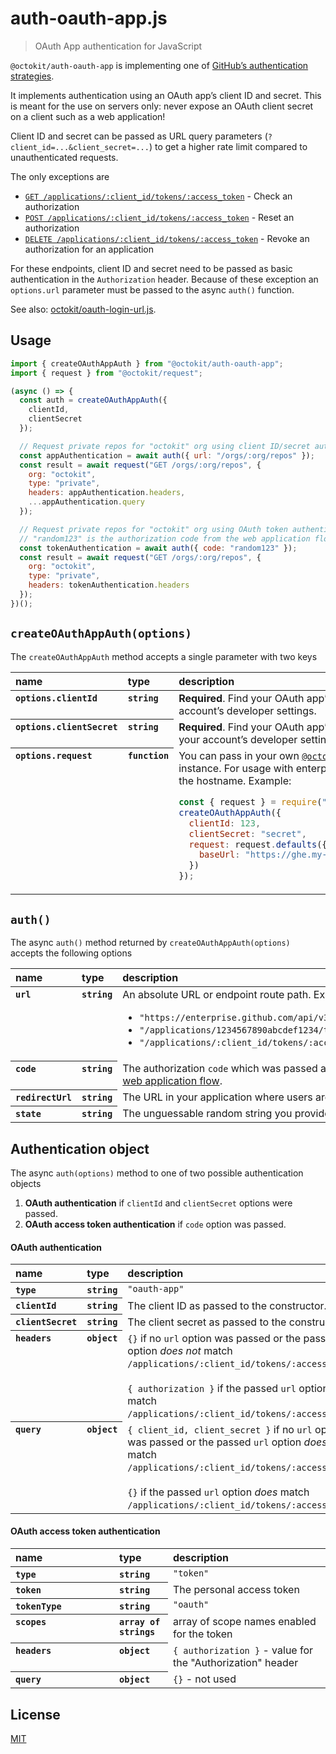 # auth-oauth-app.js

> OAuth App authentication for JavaScript

`@octokit/auth-oauth-app` is implementing one of [GitHub’s authentication strategies](https://github.com/octokit/auth.js).

It implements authentication using an OAuth app’s client ID and secret. This is meant for the use on servers only: never expose an OAuth client secret on a client such as a web application!

Client ID and secret can be passed as URL query parameters (`?client_id=...&client_secret=...`) to get a higher rate limit compared to unauthenticated requests.

The only exceptions are

- [`GET /applications/:client_id/tokens/:access_token`](https://developer.github.com/v3/oauth_authorizations/#check-an-authorization) - Check an authorization
- [`POST /applications/:client_id/tokens/:access_token`](https://developer.github.com/v3/oauth_authorizations/#reset-an-authorization) - Reset an authorization
- [`DELETE /applications/:client_id/tokens/:access_token`](https://developer.github.com/v3/oauth_authorizations/#revoke-an-authorization-for-an-application) - Revoke an authorization for an application

For these endpoints, client ID and secret need to be passed as basic authentication in the `Authorization` header. Because of these exception an `options.url` parameter must be passed to the async `auth()` function.

See also: [octokit/oauth-login-url.js](https://github.com/octokit/oauth-login-url.js).

## Usage

```js
import { createOAuthAppAuth } from "@octokit/auth-oauth-app";
import { request } from "@octokit/request";

(async () => {
  const auth = createOAuthAppAuth({
    clientId,
    clientSecret
  });

  // Request private repos for "octokit" org using client ID/secret authentication
  const appAuthentication = await auth({ url: "/orgs/:org/repos" });
  const result = await request("GET /orgs/:org/repos", {
    org: "octokit",
    type: "private",
    headers: appAuthentication.headers,
    ...appAuthentication.query
  });

  // Request private repos for "octokit" org using OAuth token authentication
  // "random123" is the authorization code from the web application flow, see below
  const tokenAuthentication = await auth({ code: "random123" });
  const result = await request("GET /orgs/:org/repos", {
    org: "octokit",
    type: "private",
    headers: tokenAuthentication.headers
  });
})();
```

## `createOAuthAppAuth(options)`

The `createOAuthAppAuth` method accepts a single parameter with two keys

<table width="100%">
  <thead align=left>
    <tr>
      <th width=150>
        name
      </th>
      <th width=70>
        type
      </th>
      <th>
        description
      </th>
    </tr>
  </thead>
  <tbody align=left valign=top>
    <tr>
      <th>
        <code>options.clientId</code>
      </th>
      <th>
        <code>string</code>
      </th>
      <td>
        <strong>Required</strong>. Find your OAuth app’s <code>Client ID</code> in your account’s developer settings.
      </td>
    </tr>
    <tr>
      <th>
        <code>options.clientSecret</code>
      </th>
      <th>
        <code>string</code>
      </th>
      <td>
        <strong>Required</strong>. Find your OAuth app’s <code>Client Secret</code> in your account’s developer settings.
      </td>
    </tr>
    <tr>
      <th>
        <code>options.request</code>
      </th>
      <th>
        <code>function</code>
      </th>
      <td>
        You can pass in your own <a href="https://github.com/octokit/request.js"><code>@octokit/request</code></a> instance. For usage with enterprise, set <code>baseUrl</code> to the hostname. Example:

```js
const { request } = require("@octokit/request");
createOAuthAppAuth({
  clientId: 123,
  clientSecret: "secret",
  request: request.defaults({
    baseUrl: "https://ghe.my-company.com"
  })
});
```

</td></tr>
  </tbody>
</table>

## `auth()`

The async `auth()` method returned by `createOAuthAppAuth(options)` accepts the following options

<table width="100%">
  <thead align=left>
    <tr>
      <th width=150>
        name
      </th>
      <th width=70>
        type
      </th>
      <th>
        description
      </th>
    </tr>
  </thead>
  <tbody align=left valign=top>
    <tr>
      <th>
        <code>url</code>
      </th>
      <th>
        <code>string</code>
      </th>
      <td>
        An absolute URL or endpoint route path. Examples:
        <ul>
          <li><code>"https://enterprise.github.com/api/v3/applications/1234567890abcdef1234/tokens/secret123"</code></li>
          <li><code>"/applications/1234567890abcdef1234/tokens/secret123"</code></li>
          <li><code>"/applications/:client_id/tokens/:access_token"</code></li>
        </ul>
      </td>
    </tr>
    <tr>
      <th>
        <code>code</code>
      </th>
      <th>
        <code>string</code>
      </th>
      <td>
        The authorization <code>code</code> which was passed as query parameter to the callback URL from the <a href="https://developer.github.com/apps/building-oauth-apps/authorizing-oauth-apps/#2-users-are-redirected-back-to-your-site-by-github">OAuth web application flow</a>.
      </td>
    </tr>
    <tr>
      <th>
        <code>redirectUrl</code>
      </th>
      <th>
        <code>string</code>
      </th>
      <td>
        The URL in your application where users are sent after authorization. See <a href="https://developer.github.com/apps/building-oauth-apps/authorizing-oauth-apps/#redirect-urls">redirect urls</a>.
      </td>
    </tr>
    <tr>
      <th>
        <code>state</code>
      </th>
      <th>
        <code>string</code>
      </th>
      <td>
        The unguessable random string you provided in Step 1 of the <a href="https://developer.github.com/apps/building-oauth-apps/authorizing-oauth-apps/#2-users-are-redirected-back-to-your-site-by-github">OAuth web application flow</a>.
      </td>
    </tr>
  </tbody>
</table>

## Authentication object

The async `auth(options)` method to one of two possible authentication objects

1. **OAuth authentication** if `clientId` and `clientSecret` options were passed.
2. **OAuth access token authentication** if `code` option was passed.

#### OAuth authentication

<table width="100%">
  <thead align=left>
    <tr>
      <th width=150>
        name
      </th>
      <th width=70>
        type
      </th>
      <th>
        description
      </th>
    </tr>
  </thead>
  <tbody align=left valign=top>
    <tr>
      <th>
        <code>type</code>
      </th>
      <th>
        <code>string</code>
      </th>
      <td>
        <code>"oauth-app"</code>
      </td>
    </tr>
    <tr>
      <th>
        <code>clientId</code>
      </th>
      <th>
        <code>string</code>
      </th>
      <td>
        The client ID as passed to the constructor.
      </td>
    </tr>
    <tr>
      <th>
        <code>clientSecret</code>
      </th>
      <th>
        <code>string</code>
      </th>
      <td>
        The client secret as passed to the constructor.
      </td>
    </tr>
    <tr>
      <th>
        <code>headers</code>
      </th>
      <th>
        <code>object</code>
      </th>
      <td>
        <code>{}</code> if no <code>url</code> option was passed or the passed <code>url</code> option <em>does not</em> match <code>/applications/:client_id/tokens/:access_token</code>.<br>
        <br>
        <code>{ authorization }</code> if the passed <code>url</code> option <em>does</em> match <code>/applications/:client_id/tokens/:access_token</code>.
      </td>
    </tr>
    <tr>
      <th>
        <code>query</code>
      </th>
      <th>
        <code>object</code>
      </th>
      <td>
        <code>{ client_id, client_secret }</code> if no <code>url</code> option was passed or the passed <code>url</code> option <em>does not</em> match <code>/applications/:client_id/tokens/:access_token</code>.<br>
        <br>
        <code>{}</code> if the passed <code>url</code> option <em>does</em> match <code>/applications/:client_id/tokens/:access_token</code>.
      </td>
    </tr>
  </tbody>
</table>

#### OAuth access token authentication

<table width="100%">
  <thead align=left>
    <tr>
      <th width=150>
        name
      </th>
      <th width=70>
        type
      </th>
      <th>
        description
      </th>
    </tr>
  </thead>
  <tbody align=left valign=top>
    <tr>
      <th>
        <code>type</code>
      </th>
      <th>
        <code>string</code>
      </th>
      <td>
        <code>"token"</code>
      </td>
    </tr>
    <tr>
      <th>
        <code>token</code>
      </th>
      <th>
        <code>string</code>
      </th>
      <td>
        The personal access token
      </td>
    </tr>
    <tr>
      <th>
        <code>tokenType</code>
      </th>
      <th>
        <code>string</code>
      </th>
      <td>
        <code>"oauth"</code>
      </td>
    </tr>
    <tr>
      <th>
        <code>scopes</code>
      </th>
      <th>
        <code>array of strings</code>
      </th>
      <td>
        array of scope names enabled for the token
      </td>
    </tr>
    <tr>
      <th>
        <code>headers</code>
      </th>
      <th>
        <code>object</code>
      </th>
      <td>
        <code>{ authorization }</code> - value for the "Authorization" header
      </td>
    </tr>
    <tr>
      <th>
        <code>query</code>
      </th>
      <th>
        <code>object</code>
      </th>
      <td>
        <code>{}</code> - not used
      </td>
    </tr>
  </tbody>
</table>

## License

[MIT](LICENSE)
